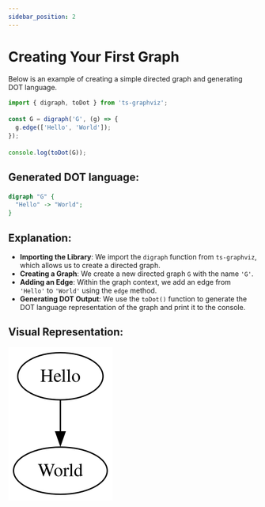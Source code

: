 ```yaml
---
sidebar_position: 2
---
```

# Creating Your First Graph

Below is an example of creating a simple directed graph and generating DOT language.

```typescript
import { digraph, toDot } from 'ts-graphviz';

const G = digraph('G', (g) => {
  g.edge(['Hello', 'World']);
});

console.log(toDot(G));
```

## Generated DOT language:

```dot
digraph "G" {
  "Hello" -> "World";
}
```

## Explanation:

- **Importing the Library**: We import the `digraph` function from `ts-graphviz`, which allows us to create a directed graph.
- **Creating a Graph**: We create a new directed graph `G` with the name `'G'`.
- **Adding an Edge**: Within the graph context, we add an edge from `'Hello'` to `'World'` using the `edge` method.
- **Generating DOT Output**: We use the `toDot()` function to generate the DOT language representation of the graph and print it to the console.

## Visual Representation:

![Hello World](./img/hello-world.svg)
